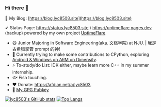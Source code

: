 ### Hi there 👋

 💬 My Blog: [https://blog.lyc8503.site](https://blog.lyc8503.site)
 
 ✔ Status Page: https://status.lyc8503.site / https://uptimeflare.pages.dev (backup) powered by my own project [UptimeFlare](https://github.com/lyc8503/UptimeFlare)

<!--The START and END comments below are used in scripts at https://lyc8503.site/ -->

<!--START-->
- 😄 Junior Majoring in Software Engineering(aka. 文档学院) at NJU. | 我是古希腊掌管 prompt 的神!
- 🔭 Currently trying to make some contributions to CPython, exploring [Android & Windows on ARM on Dimensity](https://blog.lyc8503.site/post/android-kvm-on-mediatek/).
- ⚡ To-study/do List: IDK either, maybe learn more C++ in my summer internship.
- 🐟 Fish touching.<!--END-->
- ❤ Donate: https://afdian.net/a/lyc8503
- 🔑 [My GPG Pubkey](https://github.com/lyc8503/lyc8503/blob/main/lyc8503_gpg_public.key)

[![lyc8503's GitHub stats](https://github-readme-stats-git-master-lyc8503.vercel.app/api?username=lyc8503&layout=compact&show_icons=true&number_format=long)](https://github.com/anuraghazra/github-readme-stats)
[![Top Langs](https://github-readme-stats-git-master-lyc8503.vercel.app/api/top-langs/?username=lyc8503&layout=compact&exclude_repo=nju-ics-2020-spring-nemu)](https://github.com/anuraghazra/github-readme-stats)

<!--
**lyc8503/lyc8503** is a ✨ _special_ ✨ repository because its `README.md` (this file) appears on your GitHub profile.

Here are some ideas to get you started:

- 🔭 I’m currently working on ...
- 🌱 I’m currently learning ...
- 👯 I’m looking to collaborate on ...
- 🤔 I’m looking for help with ...
- 💬 Ask me about ...
- 📫 How to reach me: ...
- 😄 Pronouns: ...
- ⚡ Fun fact: ...
-->

<!--
### Some Interesting Toys

[![DNet](https://github-readme-stats.vercel.app/api/pin/?username=lyc8503&repo=DNet-core)](https://github.com/lyc8503/DNet-core)
[![jjvm](https://github-readme-stats.vercel.app/api/pin/?username=lyc8503&repo=jjvm)](https://github.com/lyc8503/jjvm)
[![bfjit](https://github-readme-stats.vercel.app/api/pin/?username=lyc8503&repo=BrainfuckJIT)](https://github.com/lyc8503/BrainfuckJIT)
[![lycOS](https://github-readme-stats.vercel.app/api/pin/?username=lyc8503&repo=lycOS)](https://github.com/lyc8503/lycOS)
-->
